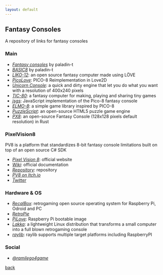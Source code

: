 ```yaml
---
layout: default
---
```


## Fantasy Consoles

A repository of links for fantasy consoles

### Main

* _[Fantasy consoles](https://github.com/paladin-t/fantasy)_ by paladin-t
* _[BASIC8](https://github.com/paladin-t/b8)_ by paladin-t
* _[LIKO-12](https://github.com/RamiLego4Game/LIKO-12)_: an open source fantasy computer made using LÖVE
* _[PicoLove](https://github.com/gamax92/picolove)_: PICO-8 Reimplementation in Love2D
* _[Unicorn Console](https://github.com/Gigoteur/UnicornConsole)_: a quick and dirty engine that let you do what you want with a resolution of 400x240 pixels
* _[TIC-80](https://nesbox.itch.io/tic)_: a fantasy computer for making, playing and sharing tiny games
* _[jsgs](https://github.com/burakcan/jsgs)_: JavaScript implementation of the Pico-8 fantasy console
* _[ELMO-8](https://package.elm-lang.org/packages/micktwomey/elmo-8/latest)_: a simple game library inspired by PICO-8
* _[PuzzleScript](https://www.puzzlescript.net/)_: an open-source HTML5 puzzle game engine
* _[PX8](https://hallucino.itch.io/px8)_: an open-source Fantasy Console (128x128 pixels default resolution) in Rust

### PixelVision8

PV8 is a platform that standardizes 8-bit fantasy console limitations built on top of an open source C# SDK

* _[Pixel Vision 8](https://www.pixelvision8.com/)_: official website
* _[Wiki](https://gitlab.com/PixelVision8/SDK/wikis/home)_: official documentation
* _[Repository](https://pixelvision8.itch.io/)_: repository
* _[PV8 on Itch.io](https://pixelvision8.itch.io/)_
* _[Twitter](https://twitter.com/pixelvision8)_

### Hardware & OS

* _[RecalBox](https://www.recalbox.com/)_: retrogaming open source operating system for Raspberry Pi, Odroid and PC
* _[RetroPie](https://www.retropie.it/)_
* _[PiLove](http://pilove.mitako.eu/)_: Raspberry Pi bootable image
* _[Lakka](http://www.lakka.tv/)_: a lightweight Linux distribution that transforms a small computer into a full blown retrogaming console
* _[raylib](https://www.raylib.com/)_: raylib supports multiple target platforms including RaspberryPI

### Social

* _[@ramilego4game](https://twitter.com/ramilego4game)_

[back](../)
